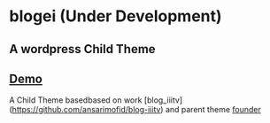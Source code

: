 # blogei (Under Development)
## A wordpress Child Theme
## [Demo](http://blogei.esy.es/)
A Child Theme basedbased on work [blog_iiitv] (https://github.com/ansarimofid/blog-iiitv) and parent theme [founder ](https://wordpress.org/themes/founder/)
